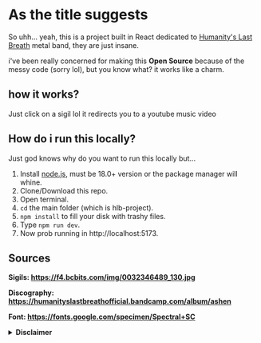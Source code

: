 # As the title suggests 
So uhh... yeah, this is a project built in React dedicated to [Humanity's Last Breath](https://humanitys-last-breath.com/) metal band, they are just insane. 

i've been really concerned for making this **Open Source** because of the messy code (sorry lol), but you know what? it works like a charm. 

## how it works? 
Just click on a sigil lol it redirects you to a youtube music video

## How do i run this locally?
Just god knows why do you want to run this locally but... 

1. Install [node.js](https://nodejs.org/en/download), must be 18.0+ version or the package manager will whine.
2. Clone/Download this repo.
3. Open terminal.
4. `cd` the main folder (which is hlb-project).
5. `npm install` to fill your disk with trashy files.
6. Type `npm run dev`.
7. Now prob running in http://localhost:5173.

## Sources
**Sigils: https://f4.bcbits.com/img/0032346489_130.jpg**

**Discography: https://humanityslastbreathofficial.bandcamp.com/album/ashen**

**Font: https://fonts.google.com/specimen/Spectral+SC**

<details>
<summary style="font-weight: bold;">Disclaimer</summary>

### Just to clarify, I dont have any associations with the band.
### If the band wants me to take the site down, just mail me at [carlos.victornet85@gmail.com](mailto:carlos.victornet85@gmail.com)
</details>




